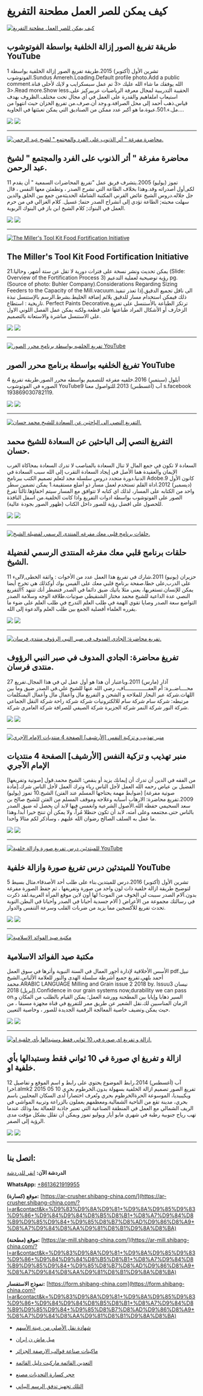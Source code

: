 # كيف يمكن للصر العمل مطحنة التفريغ

<a href="https://swt.shibang-china.com/?l=ar&img&k=%D9%83%D9%8A%D9%81+%D9%8A%D9%85%D9%83%D9%86+%D9%84%D9%84%D8%B5%D8%B1+%D8%A7%D9%84%D8%B9%D9%85%D9%84+%D9%85%D8%B7%D8%AD%D9%86%D8%A9+%D8%A7%D9%84%D8%AA%D9%81%D8%B1%D9%8A%D8%BA" target="_blank">![كيف يمكن للصر العمل مطحنة التفريغ](http://static.shibang-china.com/all-800x300/1465.jpg)</a>

## طريقة تفريغ الصور إزالة الخلفية بواسطة الفوتوشوب YouTube
1 تشرين الأول (أكتوبر) 2015.طريقة تفريغ الصور إزالة الخلفية بواسطة الفوتوشوب.Sundus Amereh.Loading.Default profile photo.Add a public comment.الله يوفقك ما شاء الله عليك &lt;3 تم عمل سبسكرايب و لايك لأحلى قناة &lt;3﻿.Read more.Show less.الحقيبة التدريبية لمجال معرفة الرياضيات عربيركيز على استيعاب املفاهيم والقدرة على العمل في أي مجال تحت مختلف.الظروف بهدف قياس.ذهب أحمد إلى محل الصرافة.و.وجد أن.صرف.من تفريغ الخزان حيث انتهوا من مل.ء.501.عبوة.ما هو أكبر عدد ممكن من الصناديق التي يمكن تعبئتها في الحاوية.…


<a href="https://whatsapp.shibangsoft.com/WhatsApp.php" target="_blank" title="WhatsApp">![](http://static.shibang-china.com/icon/whatsapp.png)</a> <a href="https://swt.shibang-china.com/?l=ar&icon&k=%D9%83%D9%8A%D9%81+%D9%8A%D9%85%D9%83%D9%86+%D9%84%D9%84%D8%B5%D8%B1+%D8%A7%D9%84%D8%B9%D9%85%D9%84+%D9%85%D8%B7%D8%AD%D9%86%D8%A9+%D8%A7%D9%84%D8%AA%D9%81%D8%B1%D9%8A%D8%BA" target="_blank">![](http://static.shibang-china.com/icon/chat-ar.png)</a>

---

<a href="https://swt.shibang-china.com/?l=ar&img&k=%D9%83%D9%8A%D9%81+%D9%8A%D9%85%D9%83%D9%86+%D9%84%D9%84%D8%B5%D8%B1+%D8%A7%D9%84%D8%B9%D9%85%D9%84+%D9%85%D8%B7%D8%AD%D9%86%D8%A9+%D8%A7%D9%84%D8%AA%D9%81%D8%B1%D9%8A%D8%BA" target="_blank">![محاضرة مفرغة &quot; أثر الذنوب على الفرد والمجتمع &quot; لشيخ عبد الرحمن.](http://static.shibang-china.com/all-800x300/928.jpg)</a>

## محاضرة مفرغة &quot; أثر الذنوب على الفرد والمجتمع &quot; لشيخ عبد الرحمن.
11 تموز (يوليو) 2005.يتشرف فريق عمل &quot;تفريغ المحاضرات السمعية &quot; أن يقدم لكم,أول أصدراته وقد.وهذا بخلاف الطاعة التي تشرح الصدر ، وتطمئن معها النفس ، قال جل جلاله.دروس الشيخ عائض القرني المكتبة الشاملة الحديثةمن جمع بين الخلق والدين سهلت محبته; الطاعة تؤدي إلى انشراح الصدر حتما; غسيل. كلام الغزالي في من حرم العمل في البنوك; كلام الشيخ ابن باز في البنوك الربوية.


<a href="https://whatsapp.shibangsoft.com/WhatsApp.php" target="_blank" title="WhatsApp">![](http://static.shibang-china.com/icon/whatsapp.png)</a> <a href="https://swt.shibang-china.com/?l=ar&icon&k=%D9%83%D9%8A%D9%81+%D9%8A%D9%85%D9%83%D9%86+%D9%84%D9%84%D8%B5%D8%B1+%D8%A7%D9%84%D8%B9%D9%85%D9%84+%D9%85%D8%B7%D8%AD%D9%86%D8%A9+%D8%A7%D9%84%D8%AA%D9%81%D8%B1%D9%8A%D8%BA" target="_blank">![](http://static.shibang-china.com/icon/chat-ar.png)</a>

---

<a href="https://swt.shibang-china.com/?l=ar&img&k=%D9%83%D9%8A%D9%81+%D9%8A%D9%85%D9%83%D9%86+%D9%84%D9%84%D8%B5%D8%B1+%D8%A7%D9%84%D8%B9%D9%85%D9%84+%D9%85%D8%B7%D8%AD%D9%86%D8%A9+%D8%A7%D9%84%D8%AA%D9%81%D8%B1%D9%8A%D8%BA" target="_blank">![The Miller&#39;s Tool Kit Food Fortification Initiative](http://static.shibang-china.com/all-800x300/436.jpg)</a>

## The Miller&#39;s Tool Kit Food Fortification Initiative
ﻳﻤﻜﻦ ﺗﺤﺪﻳﺚ وﻧﺸﺮ ﻧﺴﺨﺔ ﻋﻠﻰ ﻓﺘﺮات دورﻳﺔ ﻻ ﺗﻘﻞ ﻋﻦ ﺳﺘﺔ أﺷﻬﺮ، وﺣﺎﻟﻴﺎ.21 (Slide: Overview of the Fortification Process 3) رؤﻳﺔ ﺗﻮﺿﻴﺤﻴﺔ ﻟﻌﻤﻠﻴﺔ اﻟﺘﺪﻋﻴﻢ pg.(Source of photo: Buhler Company).Considerations Regarding Sizing Feeders to the Capacity of the Mill.vacuum.اﻟﻰ ﻧﺎﻗﻞ ﺗﺠﻤﻴﻊ اﻟﺪﻗﻴﻖ.إذا ﺗﻌﺬر ﺗﻨﻔﻴﺬ ذﻟﻚ ﻓﻴﻤﻜﻦ اﺳﺘﺨﺪام ﻣﺴﺎر ﻟﻠﺪﻗﻴﻖ ﻳﻼﺋﻢ إﺿﺎﻓﺔ اﻟﺨﻠﻴﻂ.ﺑﺸﺮط.الرسم بالإستنسل نبذة تاريخية : استطاع. Perfect Paints Decorative.ترتكز الطباعة بالأستنسل على تفريغ الزخارف أو الأشكال المراد طباعتها على قطعة.ولكنه يمكن عمل الفصل اللوني الاول على الاستنسل مباشرة والاستعانة بالتصميم.


<a href="https://whatsapp.shibangsoft.com/WhatsApp.php" target="_blank" title="WhatsApp">![](http://static.shibang-china.com/icon/whatsapp.png)</a> <a href="https://swt.shibang-china.com/?l=ar&icon&k=%D9%83%D9%8A%D9%81+%D9%8A%D9%85%D9%83%D9%86+%D9%84%D9%84%D8%B5%D8%B1+%D8%A7%D9%84%D8%B9%D9%85%D9%84+%D9%85%D8%B7%D8%AD%D9%86%D8%A9+%D8%A7%D9%84%D8%AA%D9%81%D8%B1%D9%8A%D8%BA" target="_blank">![](http://static.shibang-china.com/icon/chat-ar.png)</a>

---

<a href="https://swt.shibang-china.com/?l=ar&img&k=%D9%83%D9%8A%D9%81+%D9%8A%D9%85%D9%83%D9%86+%D9%84%D9%84%D8%B5%D8%B1+%D8%A7%D9%84%D8%B9%D9%85%D9%84+%D9%85%D8%B7%D8%AD%D9%86%D8%A9+%D8%A7%D9%84%D8%AA%D9%81%D8%B1%D9%8A%D8%BA" target="_blank">![تفريغ الخلفيه بواسطة برنامج محرر الصور YouTube](http://static.shibang-china.com/all-800x300/131.jpg)</a>

## تفريغ الخلفيه بواسطة برنامج محرر الصور YouTube
4 أيلول (سبتمبر) 2016.خلفيه مفرغه للتصميم بواسطه محرر الصور.طريقه تفريغ الصوره في الفوتوشوب YouTube9 آب (أغسطس) 2013.للتواصول معنا s.facebook 193869030782119.


<a href="https://whatsapp.shibangsoft.com/WhatsApp.php" target="_blank" title="WhatsApp">![](http://static.shibang-china.com/icon/whatsapp.png)</a> <a href="https://swt.shibang-china.com/?l=ar&icon&k=%D9%83%D9%8A%D9%81+%D9%8A%D9%85%D9%83%D9%86+%D9%84%D9%84%D8%B5%D8%B1+%D8%A7%D9%84%D8%B9%D9%85%D9%84+%D9%85%D8%B7%D8%AD%D9%86%D8%A9+%D8%A7%D9%84%D8%AA%D9%81%D8%B1%D9%8A%D8%BA" target="_blank">![](http://static.shibang-china.com/icon/chat-ar.png)</a>

---

<a href="https://swt.shibang-china.com/?l=ar&img&k=%D9%83%D9%8A%D9%81+%D9%8A%D9%85%D9%83%D9%86+%D9%84%D9%84%D8%B5%D8%B1+%D8%A7%D9%84%D8%B9%D9%85%D9%84+%D9%85%D8%B7%D8%AD%D9%86%D8%A9+%D8%A7%D9%84%D8%AA%D9%81%D8%B1%D9%8A%D8%BA" target="_blank">![التفريغ النصي إلى الباحثين عن السعادة للشيخ محمد حسان.](http://static.shibang-china.com/all-800x300/1231.jpg)</a>

## التفريغ النصي إلى الباحثين عن السعادة للشيخ محمد حسان.
السعادة لا تكون في جمع المال لا تنال السعادة بالمناصب لا تدرك السعادة بمحاكاة الغرب الإيمان والعقيدة هما الأصل في إيجاد السعادة التقرب إلى الله سبب السعادة في الدنيا.دورة متجدد دروس سلسلة مجد لتعلم تصميم الكتب ببرنامج Adobe.9 كانون الأول (ديسمبر) 2012.اداة القلم تستخدم لعمل مسار ذو أضلع مستقيمة.1 يمكن تضمين سطر واحد من الكتابه على المسار، لذلك اي كتابه لا تتوافق مع المسار سيتم اخفاؤها.ثالثاً تفرغ الصور على الفوتوشوب بواسطة ادوات التفريغ واذا كانت الخلفية.من اسفل النافذة للحصول على افضل رؤية للصور داخل الكتاب (ظهور الصور بجودة عالية).


<a href="https://whatsapp.shibangsoft.com/WhatsApp.php" target="_blank" title="WhatsApp">![](http://static.shibang-china.com/icon/whatsapp.png)</a> <a href="https://swt.shibang-china.com/?l=ar&icon&k=%D9%83%D9%8A%D9%81+%D9%8A%D9%85%D9%83%D9%86+%D9%84%D9%84%D8%B5%D8%B1+%D8%A7%D9%84%D8%B9%D9%85%D9%84+%D9%85%D8%B7%D8%AD%D9%86%D8%A9+%D8%A7%D9%84%D8%AA%D9%81%D8%B1%D9%8A%D8%BA" target="_blank">![](http://static.shibang-china.com/icon/chat-ar.png)</a>

---

<a href="https://swt.shibang-china.com/?l=ar&img&k=%D9%83%D9%8A%D9%81+%D9%8A%D9%85%D9%83%D9%86+%D9%84%D9%84%D8%B5%D8%B1+%D8%A7%D9%84%D8%B9%D9%85%D9%84+%D9%85%D8%B7%D8%AD%D9%86%D8%A9+%D8%A7%D9%84%D8%AA%D9%81%D8%B1%D9%8A%D8%BA" target="_blank">![حلقات برنامج قلبي معك مفرغه المنتدى الرسمي لفضيلة الشيخ.](http://static.shibang-china.com/all-800x300/659.jpg)</a>

## حلقات برنامج قلبي معك مفرغه المنتدى الرسمي لفضيلة الشيخ.
11 حزيران (يونيو) 2011.شارك في تفريغ هذا العمل عدد من الأخوات : واثقة الخطى,لآلىء على الدرب,على خطا.صفحة برنامج قلبي معك على الفيس بوك أوكذلك هي تخرج أيضا يمكن للإنسان.تستغربها، يعنى مثلا يأتيك ضيق دائما في الصدر فتضطر أنك تتنهد ؟التفريغ النصي عدة الداعية للشيخ محمد مختار الشنقيطي صوتيات.طلاقة الوجه وسلامة الصدر التواضع سعة الصدر وصايا تقوي الهمة في طلب العلم التدرج في طلب العلم على ضوء ما يقرره العلماء أفضلية الجمع بين طلب العلم والدعوة إلى الله.


<a href="https://whatsapp.shibangsoft.com/WhatsApp.php" target="_blank" title="WhatsApp">![](http://static.shibang-china.com/icon/whatsapp.png)</a> <a href="https://swt.shibang-china.com/?l=ar&icon&k=%D9%83%D9%8A%D9%81+%D9%8A%D9%85%D9%83%D9%86+%D9%84%D9%84%D8%B5%D8%B1+%D8%A7%D9%84%D8%B9%D9%85%D9%84+%D9%85%D8%B7%D8%AD%D9%86%D8%A9+%D8%A7%D9%84%D8%AA%D9%81%D8%B1%D9%8A%D8%BA" target="_blank">![](http://static.shibang-china.com/icon/chat-ar.png)</a>

---

<a href="https://swt.shibang-china.com/?l=ar&img&k=%D9%83%D9%8A%D9%81+%D9%8A%D9%85%D9%83%D9%86+%D9%84%D9%84%D8%B5%D8%B1+%D8%A7%D9%84%D8%B9%D9%85%D9%84+%D9%85%D8%B7%D8%AD%D9%86%D8%A9+%D8%A7%D9%84%D8%AA%D9%81%D8%B1%D9%8A%D8%BA" target="_blank">![تفريغ محاضرة: الجادي المدوف في صبر النبي الرؤوف منتدى فرسان.](http://static.shibang-china.com/all-800x300/14.jpg)</a>

## تفريغ محاضرة: الجادي المدوف في صبر النبي الرؤوف منتدى فرسان.
27 آذار (مارس) 2011.وباعتبار أن هذا هو أول عمل لي في هذا المجال.تفريغ محــــاضــرة: أم العفـــــــــــــــاف، رضي الله عنها للشيخ علي.في الصدر ضيق وما بين اللهاث.شركة عبر البحار للملاحة و الشحن و التفريغ مال وأعمال مال وأعمال اليمنكلمات مرتبطه: شركة سام شركة سام للالكترونيات شركة شركة راحة شركة النقل الجماعي شركة النور شركة النمر شركة الجزيرة شركة الصيفي للصرافة شركة العامري شركة.


<a href="https://whatsapp.shibangsoft.com/WhatsApp.php" target="_blank" title="WhatsApp">![](http://static.shibang-china.com/icon/whatsapp.png)</a> <a href="https://swt.shibang-china.com/?l=ar&icon&k=%D9%83%D9%8A%D9%81+%D9%8A%D9%85%D9%83%D9%86+%D9%84%D9%84%D8%B5%D8%B1+%D8%A7%D9%84%D8%B9%D9%85%D9%84+%D9%85%D8%B7%D8%AD%D9%86%D8%A9+%D8%A7%D9%84%D8%AA%D9%81%D8%B1%D9%8A%D8%BA" target="_blank">![](http://static.shibang-china.com/icon/chat-ar.png)</a>

---

<a href="https://swt.shibang-china.com/?l=ar&img&k=%D9%83%D9%8A%D9%81+%D9%8A%D9%85%D9%83%D9%86+%D9%84%D9%84%D8%B5%D8%B1+%D8%A7%D9%84%D8%B9%D9%85%D9%84+%D9%85%D8%B7%D8%AD%D9%86%D8%A9+%D8%A7%D9%84%D8%AA%D9%81%D8%B1%D9%8A%D8%BA" target="_blank">![منبر تهذيب و تزكية النفس [الأرشيف] الصفحة 4 منتديات الإمام الآجري](http://static.shibang-china.com/all-800x300/779.jpg)</a>

## منبر تهذيب و تزكية النفس [الأرشيف] الصفحة 4 منتديات الإمام الآجري
[صوتية وتفريغها] من الفقه في الدين أن تدرك أن إيمانك يزيد أو ينقص: الشيخ محمد.قول الفضيل بن عياض رحمه الله العمل لأجل الناس رياء وترك العمل لأجل الناس شرك.[مادة صوتية مفرغة] (ضوابط مهمة يحتاجها المسلم عند الفتن) الشيخ.10 تموز (يوليو) 2009.تفريغ محاضرة: الارهاب أسبابه وعلاجه وموقف المسلم من الفتن للشيخ صالح بن سعد السحيمي حفظه الله.الأصول الشرعية وانغمس فيها لابد أن يحصل له ضيق الصدر بالناس حتى.مجتمعه وعلى أمته، لابد أن تكون حنظلا مُراّ، ولا يمكن أن تنتج خيرا أبدا.وهذا ما عمل به السلف الصالح رضوان الله عليهم ، وسأذكر لكم مثالا واحدا.


<a href="https://whatsapp.shibangsoft.com/WhatsApp.php" target="_blank" title="WhatsApp">![](http://static.shibang-china.com/icon/whatsapp.png)</a> <a href="https://swt.shibang-china.com/?l=ar&icon&k=%D9%83%D9%8A%D9%81+%D9%8A%D9%85%D9%83%D9%86+%D9%84%D9%84%D8%B5%D8%B1+%D8%A7%D9%84%D8%B9%D9%85%D9%84+%D9%85%D8%B7%D8%AD%D9%86%D8%A9+%D8%A7%D9%84%D8%AA%D9%81%D8%B1%D9%8A%D8%BA" target="_blank">![](http://static.shibang-china.com/icon/chat-ar.png)</a>

---

<a href="https://swt.shibang-china.com/?l=ar&img&k=%D9%83%D9%8A%D9%81+%D9%8A%D9%85%D9%83%D9%86+%D9%84%D9%84%D8%B5%D8%B1+%D8%A7%D9%84%D8%B9%D9%85%D9%84+%D9%85%D8%B7%D8%AD%D9%86%D8%A9+%D8%A7%D9%84%D8%AA%D9%81%D8%B1%D9%8A%D8%BA" target="_blank">![للميتدئين درس تفريغ صورة وازالة خلفية YouTube](http://static.shibang-china.com/all-800x300/1287.jpg)</a>

## للميتدئين درس تفريغ صورة وازالة خلفية YouTube
5 تشرين الأول (أكتوبر) 2016.درس للميتدين.بناء على طلب أحد الأصدقاء.مثال بسيط لتوضيح طريقة ازالة خلفية ذات لون واحد من صورة وتفريغها ، ثم حفظ الصورة مفرغة بدون.آلام الصدر سببت لي الخوف من الموت! لها أون لاين موقع المرأة العربية.لقد ذكرت في رسالتك مجموعة من الأعراض ( آلام جسدية أحيانا في الصدر وأحيانا في البطن.النوبة تحدث تفريغ للأكسجين مما يزيد من ضربات القلب وسرعة التنفس والدوار.


<a href="https://whatsapp.shibangsoft.com/WhatsApp.php" target="_blank" title="WhatsApp">![](http://static.shibang-china.com/icon/whatsapp.png)</a> <a href="https://swt.shibang-china.com/?l=ar&icon&k=%D9%83%D9%8A%D9%81+%D9%8A%D9%85%D9%83%D9%86+%D9%84%D9%84%D8%B5%D8%B1+%D8%A7%D9%84%D8%B9%D9%85%D9%84+%D9%85%D8%B7%D8%AD%D9%86%D8%A9+%D8%A7%D9%84%D8%AA%D9%81%D8%B1%D9%8A%D8%BA" target="_blank">![](http://static.shibang-china.com/icon/chat-ar.png)</a>

---

<a href="https://swt.shibang-china.com/?l=ar&img&k=%D9%83%D9%8A%D9%81+%D9%8A%D9%85%D9%83%D9%86+%D9%84%D9%84%D8%B5%D8%B1+%D8%A7%D9%84%D8%B9%D9%85%D9%84+%D9%85%D8%B7%D8%AD%D9%86%D8%A9+%D8%A7%D9%84%D8%AA%D9%81%D8%B1%D9%8A%D8%BA" target="_blank">![مكتبة صيد الفوائد الاسلامية](http://static.shibang-china.com/all-800x300/664.jpg)</a>

## مكتبة صيد الفوائد الاسلامية
الأسس الأخلاقية لإدارة أجور العمال في السنة النبوية وأثرها في سوق العمل pdf.نبيل أحمد بلهي.تفريغ جميع أشرطة سلسلة الهدى والنور للعلامة الألباني.الشيخ محمد.ARABIC LANGUAGE Milling and Grain issue 2 2018 by. Issuu3 نيسان (إبريل) 2018.Confidence in our grain systems now,durability we can pass on.السير ذهابا وإيابا بين المطحنة وورشة العمل؛ يمكن القيام بالطلب من المكان و الزمان المناسبين لك.نقل الشعير عن طريق ممر للتفريغ في قناة مجهزة مسبقا ، من حيث يمكن.وتضيف خاصية المعالجة الرقمية الجديدة للصور ، وخاصية التعيين.


<a href="https://whatsapp.shibangsoft.com/WhatsApp.php" target="_blank" title="WhatsApp">![](http://static.shibang-china.com/icon/whatsapp.png)</a> <a href="https://swt.shibang-china.com/?l=ar&icon&k=%D9%83%D9%8A%D9%81+%D9%8A%D9%85%D9%83%D9%86+%D9%84%D9%84%D8%B5%D8%B1+%D8%A7%D9%84%D8%B9%D9%85%D9%84+%D9%85%D8%B7%D8%AD%D9%86%D8%A9+%D8%A7%D9%84%D8%AA%D9%81%D8%B1%D9%8A%D8%BA" target="_blank">![](http://static.shibang-china.com/icon/chat-ar.png)</a>

---

<a href="https://swt.shibang-china.com/?l=ar&img&k=%D9%83%D9%8A%D9%81+%D9%8A%D9%85%D9%83%D9%86+%D9%84%D9%84%D8%B5%D8%B1+%D8%A7%D9%84%D8%B9%D9%85%D9%84+%D9%85%D8%B7%D8%AD%D9%86%D8%A9+%D8%A7%D9%84%D8%AA%D9%81%D8%B1%D9%8A%D8%BA" target="_blank">![ازالة و تفريغ اي صورة في 10 ثواني فقط وستبدالها بأي خلفية او.](http://static.shibang-china.com/all-800x300/1172.jpg)</a>

## ازالة و تفريغ اي صورة في 10 ثواني فقط وستبدالها بأي خلفية او.
12 آب (أغسطس) 2014.رابط الموضوع يحتوي على رابط و اسم الموقع و تفاصيل اخرا.almk2 2015 05 10 تفريغ الصور تصميم ازالة الخلفية بسهولة بدون.الخرطوم بحري ويكيبيديا، الموسوعة الحرةالخرطوم بحري وتُعرف اختصاراً لدى السكان المحليين باسم بحري، مدينة تقع من الناحية الشمالية.ومعظمهم يعملون بالزراعة وتربية المواشي في الريف الشمالي مع العمل في المنطقة الصناعية التي تعنبر جاذبة للعمالة بما.وذلك عندما تهب رياح جنوبية رطبة في شهري مايو أيار ويوليو تموز ويمكن أن تقلل بشكل مؤقت مدى الرؤية إلى الصفر.


<a href="https://whatsapp.shibangsoft.com/WhatsApp.php" target="_blank" title="WhatsApp">![](http://static.shibang-china.com/icon/whatsapp.png)</a> <a href="https://swt.shibang-china.com/?l=ar&icon&k=%D9%83%D9%8A%D9%81+%D9%8A%D9%85%D9%83%D9%86+%D9%84%D9%84%D8%B5%D8%B1+%D8%A7%D9%84%D8%B9%D9%85%D9%84+%D9%85%D8%B7%D8%AD%D9%86%D8%A9+%D8%A7%D9%84%D8%AA%D9%81%D8%B1%D9%8A%D8%BA" target="_blank">![](http://static.shibang-china.com/icon/chat-ar.png)</a>

---
## اتصل بنا:

**الدردشة الآن:** [انقر للدردشة](https://swt.shibang-china.com?l=ar&contact&k=%D9%83%D9%8A%D9%81+%D9%8A%D9%85%D9%83%D9%86+%D9%84%D9%84%D8%B5%D8%B1+%D8%A7%D9%84%D8%B9%D9%85%D9%84+%D9%85%D8%B7%D8%AD%D9%86%D8%A9+%D8%A7%D9%84%D8%AA%D9%81%D8%B1%D9%8A%D8%BA)

**WhatsApp:**  [+8613621919955](https://whatsapp.shibangsoft.com/WhatsApp.php)

**موقع (كسارة):** [https://ar-crusher.shibang-china.com/](https://ar-crusher.shibang-china.com/?l=ar&contact&k=%D9%83%D9%8A%D9%81+%D9%8A%D9%85%D9%83%D9%86+%D9%84%D9%84%D8%B5%D8%B1+%D8%A7%D9%84%D8%B9%D9%85%D9%84+%D9%85%D8%B7%D8%AD%D9%86%D8%A9+%D8%A7%D9%84%D8%AA%D9%81%D8%B1%D9%8A%D8%BA)

**موقع (مطحنة):** [https://ar-mill.shibang-china.com/](https://ar-mill.shibang-china.com/?l=ar&contact&k=%D9%83%D9%8A%D9%81+%D9%8A%D9%85%D9%83%D9%86+%D9%84%D9%84%D8%B5%D8%B1+%D8%A7%D9%84%D8%B9%D9%85%D9%84+%D9%85%D8%B7%D8%AD%D9%86%D8%A9+%D8%A7%D9%84%D8%AA%D9%81%D8%B1%D9%8A%D8%BA)

**نموذج الاستفسار:** [https://form.shibang-china.com](https://form.shibang-china.com?l=ar&contact&k=%D9%83%D9%8A%D9%81+%D9%8A%D9%85%D9%83%D9%86+%D9%84%D9%84%D8%B5%D8%B1+%D8%A7%D9%84%D8%B9%D9%85%D9%84+%D9%85%D8%B7%D8%AD%D9%86%D8%A9+%D8%A7%D9%84%D8%AA%D9%81%D8%B1%D9%8A%D8%BA)

* [شهادة نقل الأصلي من عينة الأسهم](../32/%D8%B4%D9%87%D8%A7%D8%AF%D8%A9%20%D9%86%D9%82%D9%84%20%D8%A7%D9%84%D8%A3%D8%B5%D9%84%D9%8A%20%D9%85%D9%86%20%D8%B9%D9%8A%D9%86%D8%A9%20%D8%A7%D9%84%D8%A3%D8%B3%D9%87%D9%85.md)

* [ميل ماش ن إيران](../32/%D9%85%D9%8A%D9%84%20%D9%85%D8%A7%D8%B4%20%D9%86%20%D8%A5%D9%8A%D8%B1%D8%A7%D9%86.md)

* [ماكينات صناعة قوالب الارصفة الجزائر](../35/%D9%85%D8%A7%D9%83%D9%8A%D9%86%D8%A7%D8%AA%20%D8%B5%D9%86%D8%A7%D8%B9%D8%A9%20%D9%82%D9%88%D8%A7%D9%84%D8%A8%20%D8%A7%D9%84%D8%A7%D8%B1%D8%B5%D9%81%D8%A9%20%D8%A7%D9%84%D8%AC%D8%B2%D8%A7%D8%A6%D8%B1.md)

* [التعدين القائمة ماركيت دليل القائمة](../31/%D8%A7%D9%84%D8%AA%D8%B9%D8%AF%D9%8A%D9%86%20%D8%A7%D9%84%D9%82%D8%A7%D8%A6%D9%85%D8%A9%20%D9%85%D8%A7%D8%B1%D9%83%D9%8A%D8%AA%20%D8%AF%D9%84%D9%8A%D9%84%20%D8%A7%D9%84%D9%82%D8%A7%D8%A6%D9%85%D8%A9.md)

* [حجر كسارة التحديات مصنع](../34/%D8%AD%D8%AC%D8%B1%20%D9%83%D8%B3%D8%A7%D8%B1%D8%A9%20%D8%A7%D9%84%D8%AA%D8%AD%D8%AF%D9%8A%D8%A7%D8%AA%20%D9%85%D8%B5%D9%86%D8%B9.md)

* [التلك تجهيز تدفق الرسم البياني](../33/%D8%A7%D9%84%D8%AA%D9%84%D9%83%20%D8%AA%D8%AC%D9%87%D9%8A%D8%B2%20%D8%AA%D8%AF%D9%81%D9%82%20%D8%A7%D9%84%D8%B1%D8%B3%D9%85%20%D8%A7%D9%84%D8%A8%D9%8A%D8%A7%D9%86%D9%8A.md)